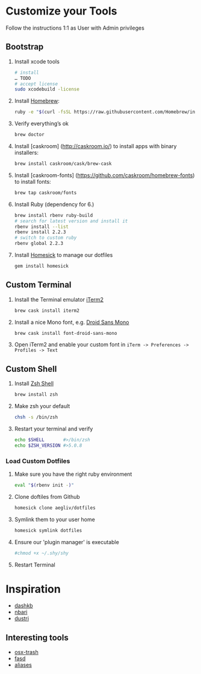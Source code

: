 Customize your Tools
====================
Follow the instructions 1:1 as User with Admin privileges

## Bootstrap
1. Install xcode tools
    ```bash
    # install
    … TODO
    # accept license
    sudo xcodebuild -license
    ```
    
2. Install [Homebrew](http://brew.sh/):
    ```bash
    ruby -e "$(curl -fsSL https://raw.githubusercontent.com/Homebrew/install/master/install)"
    ```
    
3. Verify everything’s ok
    ```bash 
    brew doctor
    ```
    
4. Install [caskroom] (http://caskroom.io/) to install apps with binary installers:
    ```bash
    brew install caskroom/cask/brew-cask
    ```

5. Install [caskroom-fonts] (https://github.com/caskroom/homebrew-fonts) to install fonts:
    ```bash
    brew tap caskroom/fonts 
    ```

6. Install Ruby (dependency for 6.)
    ```bash
    brew install rbenv ruby-build
    # search for latest version and install it
    rbenv install --list
    rbenv install 2.2.3
    # switch to custom ruby
    rbenv global 2.2.3
    ```
    
7. Install [Homesick](https://github.com/technicalpickles/homesick) to manage our dotfiles
    ```bash
    gem install homesick
    ```
    
## Custom Terminal
1. Install the Terminal emulator [iTerm2](https://www.iterm2.com/)

    ```bash
    brew cask install iterm2
    ```
    
2. Install a nice Mono font, e.g.  [Droid Sans Mono](https://www.google.com/fonts/specimen/Droid+Sans+Mono)

    ```bash
    brew cask install font-droid-sans-mono
    ```

3. Open iTerm2 and enable your custom font in ``iTerm -> Preferences -> Profiles -> Text``
    
## Custom Shell
1. Install [Zsh Shell](http://www.zsh.org)
    ```bash
    brew install zsh
    ```
    
2. Make zsh your default
    ```bash
    chsh -s /bin/zsh
    ```
    
3. Restart your terminal and verify
    ```bash
    echo $SHELL       #>/bin/zsh
    echo $ZSH_VERSION #>5.0.8
    ```

### Load Custom Dotfiles
1. Make sure you have the right ruby environment
    ```bash
    eval "$(rbenv init -)"
    ```

2. Clone doftiles from Github
    ```bash
    homesick clone aegliv/dotfiles
    ```

3. Symlink them to your user home
    ```bash
    homesick symlink dotfiles
    ```

4. Ensure our 'plugin manager' is executable
    ```bash
    #chmod +x ~/.shy/shy
    ```

5. Restart Terminal


# Inspiration
- [dashkb](https://github.com/dashkb/.files)
- [nbari](https://github.com/nbari/dotfiles)
- [dustri](https://dustri.org/b/my-zsh-configuration.html)

## Interesting tools
- [osx-trash](https://github.com/sindresorhus/osx-trash)
- [fasd](https://github.com/clvv/fasd)
- [aliases](http://www.thegeekstuff.com/2008/10/6-awesome-linux-cd-command-hacks-productivity-tip3-for-geeks/)
